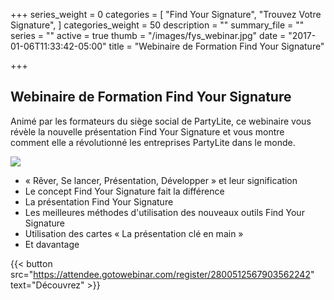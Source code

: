 +++
series_weight = 0
categories = [
  "Find Your Signature",
  "Trouvez Votre Signature",
]
categories_weight = 50
description = ""
summary_file = ""
series = ""
active = true
thumb = "/images/fys_webinar.jpg"
date = "2017-01-06T11:33:42-05:00"
title = "Webinaire de Formation Find Your Signature"

+++

## Webinaire de Formation Find Your Signature

Animé par les formateurs du siège social de PartyLite, ce webinaire vous révèle la nouvelle présentation Find Your Signature et vous montre comment elle a révolutionné les entreprises PartyLite dans le monde.

<img class="columns-2 right" src="/images/fys_webinar.jpg" />

+ « Rêver, Se lancer, Présentation, Développer » et leur signification
+ Le concept Find Your Signature fait la différence
+ La présentation Find Your Signature
+ Les meilleures méthodes d'utilisation des nouveaux outils Find Your Signature
+ Utilisation des cartes « La présentation clé en main »
+ Et davantage

{{< button src="https://attendee.gotowebinar.com/register/2800512567903562242" text="Découvrez" >}}
